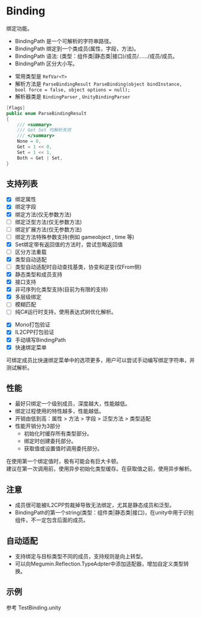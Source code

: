 ﻿# Binding
绑定功能。  
- BindingPath 是一个可解析的字符串路径。  
- BindingPath 绑定到一个类成员(属性，字段，方法)。  
- BindingPath 语法:  (类型：组件类|静态类|接口)/成员/....../成员/成员。  
- BindingPath 区分大小写。  

+ 常用类型是 `RefVar<T>`
+ 解析方法是 `ParseBindingResult ParseBinding(object bindInstance, bool force = false, object options = null);`
+ 解析器类是 `BindingParser` , `UnityBindingParser`

```cs
[Flags]
public enum ParseBindingResult
{
    /// <summary>
    /// Get Set 均解析失败
    /// </summary>
    None = 0,
    Get = 1 << 0,
    Set = 1 << 1,
    Both = Get | Set,
}
```

## 支持列表
- [x] 绑定属性
- [x] 绑定字段
- [x] 绑定方法(仅无参数方法)
- [ ] 绑定泛型方法(仅无参数方法)
- [ ] 绑定扩展方法(仅无参数方法)
- [ ] 绑定方法特殊参数支持(例如 gameobject , time 等)
- [x] Set绑定带有返回值的方法时，尝试忽略返回值
- [ ] 区分方法重载
- [x] 类型自动适配
- [ ] 类型自动适配时自动查找基类，协变和逆变(仅From侧)
- [x] 静态类型和成员支持
- [x] 接口支持
- [x] 非可序列化类型支持(目前为有限的支持)
- [x] 多层级绑定
- [ ] 模糊匹配
- [ ] 纯C#运行时支持，使用表达式树优化解析。
+ [x] Mono打包验证
+ [x] IL2CPP打包验证
+ [x] 手动填写BindingPath
+ [x] 快速绑定菜单

可绑定成员比快速绑定菜单中的选项更多，用户可以尝试手动编写绑定字符串，并测试解析。  

## 性能
- 最好只绑定一个级别成员，深度越大，性能越低。
- 绑定过程使用的特性越多，性能越低。
- 开销由低到高：属性 > 方法 > 字段 > 泛型方法 > 类型适配
- 性能开销分为3部分
  - 初始化时缓存所有类型部分。
  - 绑定时创建委托部分。
  - 获取值或设置值时调用委托部分。

在使用第一个绑定值时，极有可能会有巨大卡顿。  
建议在第一次调用前，使用异步初始化类型缓存。在获取值之前，使用异步解析。

## 注意
- 成员很可能被IL2CPP剪裁掉导致无法绑定，尤其是静态成员和泛型。
- BindingPath的第一个string(类型：组件类|静态类|接口)，在unity中用于识别组件，不一定包含后面的成员。

## 自动适配
- 支持绑定与目标类型不同的成员，支持规则是向上转型。  
- 可以向Megumin.Reflection.TypeAdpter中添加适配器，增加自定义类型转换。  

## 示例
参考 TestBinding.unity






